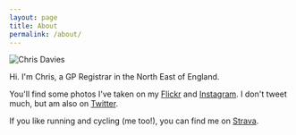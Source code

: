 ```yaml
---
layout: page
title: About
permalink: /about/
---
```

![Chris Davies](https://raw.githubusercontent.com/crdav/crdav.github.io/master/images/CRD.jpg)

Hi. I'm Chris, a GP Registrar in the North East of England.

You'll find some photos I've taken on my [Flickr](https://www.flickr.com/crdav92) and [Instagram](https://instagram.com/crdav92). I don't tweet much, but am also on [Twitter](https://www.twitter.com/DrCRDavies).

If you like running and cycling (me too!), you can find me on [Strava](https://www.strava.com/athletes/crd92).